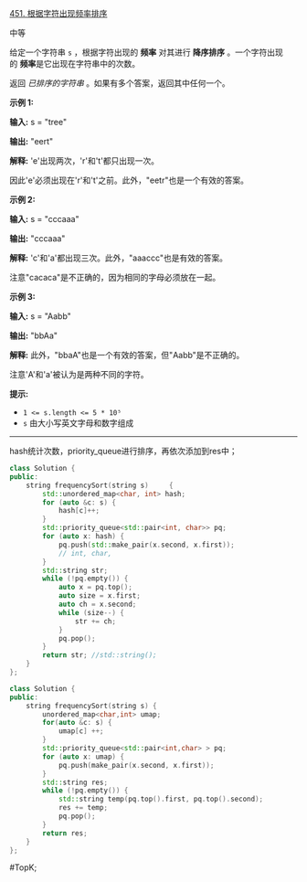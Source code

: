 [451. 根据字符出现频率排序](https://leetcode.cn/problems/sort-characters-by-frequency/)

中等

给定一个字符串 `s` ，根据字符出现的 **频率** 对其进行 **降序排序** 。一个字符出现的 **频率**是它出现在字符串中的次数。

返回 _已排序的字符串_ 。如果有多个答案，返回其中任何一个。

**示例 1:**

**输入:** s = "tree"

**输出:** "eert"

**解释:** 'e'出现两次，'r'和't'都只出现一次。

因此'e'必须出现在'r'和't'之前。此外，"eetr"也是一个有效的答案。

**示例 2:**

**输入:** s = "cccaaa"

**输出:** "cccaaa"

**解释:** 'c'和'a'都出现三次。此外，"aaaccc"也是有效的答案。

注意"cacaca"是不正确的，因为相同的字母必须放在一起。

**示例 3:**

**输入:** s = "Aabb"

**输出:** "bbAa"

**解释:** 此外，"bbaA"也是一个有效的答案，但"Aabb"是不正确的。

注意'A'和'a'被认为是两种不同的字符。

**提示:**

- `1 <= s.length <= 5 * 10⁵`
- `s` 由大小写英文字母和数字组成

---- ----
hash统计次数，priority_queue进行排序，再依次添加到res中；
```cpp
class Solution {
public:
    string frequencySort(string s)     {   
        std::unordered_map<char, int> hash;
        for (auto &c: s) {
            hash[c]++;
        }   
        std::priority_queue<std::pair<int, char>> pq; 
        for (auto x: hash) {
            pq.push(std::make_pair(x.second, x.first));
            // int, char,
        }   
        std::string str;
        while (!pq.empty()) {
            auto x = pq.top();
            auto size = x.first;
            auto ch = x.second;
            while (size--) {
                str += ch; 
            }   
            pq.pop();
        }   
        return str; //std::string();
    }   
};
```

```cpp
class Solution {
public:
    string frequencySort(string s) {
        unordered_map<char,int> umap;
        for(auto &c: s) {
            umap[c] ++;
        }
        std::priority_queue<std::pair<int,char> > pq;
        for (auto x: umap) {
            pq.push(make_pair(x.second, x.first));
        }
        std::string res;
        while (!pq.empty()) {
            std::string temp(pq.top().first, pq.top().second);
            res += temp;
            pq.pop();
        }
        return res;
    }
};
```
#TopK;